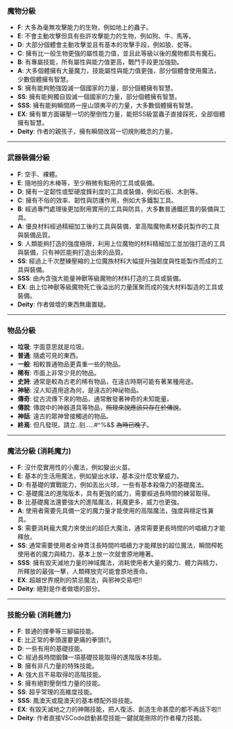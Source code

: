 ### 魔物分級
- **F**: 大多為毫無攻擊能力的生物，例如地上的蟲子。
- **E**: 不會主動攻擊但具有些許攻擊能力的生物，例如狗、牛、馬等。
- **D**: 大部分個體會主動攻擊並且有基本的攻擊手段，例如狼、蛇等。
- **C**: 擁有比一般生物更強的屬性能力值，並且此等級以後的魔物都具有魔石。
- **B**: 有專屬技能，所有屬性與能力值更高，戰鬥手段更加強勁。
- **A**: 大多個體擁有大量魔力，技能屬性與能力值更強，部分個體會使用魔法，少數個體擁有智慧。
- **S**: 擁有能夠勉強毀滅一個國家的力量，部分個體擁有智慧。
- **SS**: 擁有能夠獨自毀滅一個國家的力量，部分個體擁有智慧。
- **SSS**: 擁有能夠瞬間將一座山頭夷平的力量，大多數個體擁有智慧。
- **EX**: 擁有單方面碾壓一切的壓倒性力量，能把SS級當蟲子直接踩死，全部個體擁有智慧。
- **Deity**: 作者的親孩子，擁有瞬間改寫一切規則概念的力量。

---

### 武器裝備分級
- **F**: 空手、裸體。
- **E**: 隨地撿的木棒等，至少稍微有點用的工具或裝備。
- **D**: 擁有一定韌性或堅硬度鋒利度的工具或裝備，例如石板、木劍等。
- **C**: 擁有不俗的效率、韌性與防護作用，例如大多鐵製工具。
- **B**: 經過專門處理後更加耐用實用的工具與防具，大多數普通鐵匠賣的裝備與工具。
- **A**: 優良材料經過精細加工後的工具與裝備，拿高階魔物素材委託製作的工具與裝備品質。
- **S**: 人類能夠打造的強度極限，利用上位魔物的材料精細加工並加強打造的工具與裝備，只有神匠能夠打造出來的品質。
- **SS**: 經過上千次歷練壓縮的上位魔族材料大幅提升強韌度與性能製作而成的工具與裝備。
- **SSS**: 由內含強大能量神獸等級魔物的材料打造的工具或裝備。
- **EX**: 由上位神獸等級魔物死亡後溢出的力量匯聚而成的強大材料製造的工具或裝備。
- **Deity**: 作者做壞的東西無庸置疑。

---

### 物品分級
- **垃圾**: 字面意思就是垃圾。
- **普通**: 隨處可見的東西。
- **一般**: 相較普通物品更貴重一些的物品。
- **稀有**: 市面上非常少見的物品。
- **史詩**: 通常是較為古老的稀有物品，在遠古時期可能有著某種用途。
- **神秘**: 沒人知道用途為何，是遠古的神祕物品。
- **傳奇**: 從古流傳下來的物品，通常散發著神奇的未知能量。
- **傳說**: 傳說中的神器道具等物品，~~照理來說應該只存在於傳說~~。
- **神話**: 遠古的眾神曾接觸過的物品。
- **終焉**: 但凡發現，請立..刻.....#^%&$    ~~為時已晚了~~。

---

### 魔法分級 (消耗魔力)
- **F**: 沒什麼實用性的小魔法，例如變出火苗。
- **E**: 基本的生活用魔法，例如變出水球，基本沒什麼攻擊威力。
- **D**: 有基礎的實戰能力，例如丟出火球，一些有基本殺傷力的基礎魔法。
- **C**: 基礎魔法的進階版本，具有更強的威力，需要經過長時間的練習取得。
- **B**: 比基礎魔法還要強大的進階魔法，耗魔更多，威力也更強。
- **A**: 使用者需要先具備一定的魔力量才能使用的高階魔法，強度與穩定性兼具。
- **S**: 需要消耗龐大魔力來使出的超巨大魔法，通常需要更長時間的吟唱續力才能釋放。
- **SS**: 通常需要使用者全神貫注長時間吟唱續力才能釋放的超位魔法，瞬間榨乾使用者的魔力與精力，基本上放一次就會原地睡著。
- **SSS**: 擁有毀天滅地力量的神域魔法，消耗使用者大量的魔力、體力與精力，所釋放的最強一擊，人類釋放完可能會原地喪命。
- **EX**: 超越世界規則的禁忌魔法，與邪神交易吧!!
- **Deity**: 絕對是作者做壞的部分。

---

### 技能分級 (消耗體力)
- **F**: 普通的揮拳等三腳貓技能。
- **E**: 比正常的拳頭還要更痛的拳頭(?。
- **D**: 一些有用的基礎技能。
- **C**: 經過長時間鍛鍊一項基礎技能取得的進階版本技能。
- **B**: 擁有非凡力量的特殊技能。
- **A**: 強大且不易取得的高階技能。
- **S**: 擁有絕對壓倒性力量的技能。
- **SS**: 超乎常理的高維度技能。
- **SSS**: 鳳澳天或龍澳天的基本標配外掛技能。
- **EX**: 有毀天滅地之力的神賜技能，把人復活、創造生命甚麼的都不再話下啦!!
- **Deity**: 作者直接VSCode啟動甚麼技能一鍵就能刪除的作者權力技能。
